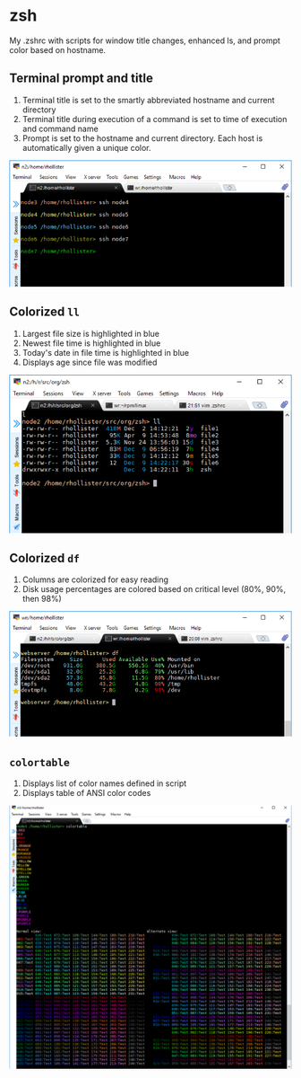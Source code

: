 # zsh

My .zshrc with scripts for window title changes, enhanced ls, and prompt color based on hostname.

## Terminal prompt and title

1. Terminal title is set to the smartly abbreviated hostname and current directory
1. Terminal title during execution of a command is set to time of execution and command name
1. Prompt is set to the hostname and current directory. Each host is automatically given a unique color.

![Screenshot](https://github.com/rhollister/zsh/raw/master/Screenshot_1.png)

## Colorized `ll`
1. Largest file size is highlighted in blue
1. Newest file time is highlighted in blue
1. Today's date in file time is highlighted in blue
1. Displays age since file was modified

![Screenshot](https://github.com/rhollister/zsh/raw/master/Screenshot_2.png)

## Colorized `df`
1. Columns are colorized for easy reading
1. Disk usage percentages are colored based on critical level (80%, 90%, then 98%)

![Screenshot](https://github.com/rhollister/zsh/raw/master/Screenshot_3.png)

## `colortable`

1. Displays list of color names defined in script
1. Displays table of ANSI color codes

![Screenshot](https://github.com/rhollister/zsh/raw/master/Screenshot_4.png)
